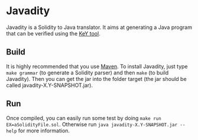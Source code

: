 # Javadity

Javadity is a Solidity to Java translator. It aims at generating a Java program that can be verified using the [KeY tool](https://www.key-project.org/).

## Build

It is highly recommended that you use [Maven](https://maven.apache.org/). To install Javadity, just type `make grammar` (to generate a Solidity parser) and then `make` (to build Javadity). Then you can get the jar into the folder target (the jar should be called javadity-X.Y-SNAPSHOT.jar).

## Run

Once compiled, you can easily run some test by doing `make run EX=aSolidityFile.sol`. Otherwise run `java javadity-X.Y-SNAPSHOT.jar --help` for more information.
